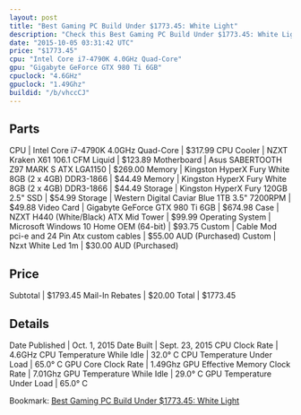 ```yaml
---
layout: post
title: "Best Gaming PC Build Under $1773.45: White Light"
description: "Check this Best Gaming PC Build Under $1773.45: White Light. CPU: Intel Core i7-4790K 4.0GHz Quad-Core, CPU Cooler: NZXT Kraken X61 106.1 CFM Liquid, Motherboard: Asus SAB"
date: "2015-10-05 03:31:42 UTC"
price: "$1773.45"
cpu: "Intel Core i7-4790K 4.0GHz Quad-Core"
gpu: "Gigabyte GeForce GTX 980 Ti 6GB"
cpuclock: "4.6GHz"
gpuclock: "1.49Ghz"
buildid: "/b/vhccCJ"
---
```


## Parts

CPU | Intel Core i7-4790K 4.0GHz Quad-Core | $317.99
CPU Cooler | NZXT Kraken X61 106.1 CFM Liquid | $123.89
Motherboard | Asus SABERTOOTH Z97 MARK S ATX LGA1150 | $269.00
Memory | Kingston HyperX Fury White 8GB (2 x 4GB) DDR3-1866 | $44.49
Memory | Kingston HyperX Fury White 8GB (2 x 4GB) DDR3-1866 | $44.49
Storage | Kingston HyperX Fury 120GB 2.5" SSD | $54.99
Storage | Western Digital Caviar Blue 1TB 3.5" 7200RPM | $49.88
Video Card | Gigabyte GeForce GTX 980 Ti 6GB | $674.98
Case | NZXT H440 (White/Black) ATX Mid Tower | $99.99
Operating System | Microsoft Windows 10 Home OEM (64-bit) | $93.75
Custom | Cable Mod pci-e and 24 Pin Atx custom cables | $55.00 AUD (Purchased)
Custom | Nzxt White Led 1m | $30.00 AUD (Purchased)

## Price

Subtotal | $1793.45
Mail-In Rebates | $20.00
Total | $1773.45

## Details

Date Published | Oct. 1, 2015
Date Built | Sept. 23, 2015
CPU Clock Rate | 4.6GHz
CPU Temperature While Idle | 32.0° C
CPU Temperature Under Load | 65.0° C
GPU Core Clock Rate | 1.49Ghz
GPU Effective Memory Clock Rate | 7.01Ghz
GPU Temperature While Idle | 29.0° C
GPU Temperature Under Load | 65.0° C

Bookmark: [Best Gaming PC Build Under $1773.45: White Light](http://pcbuilders.github.io/2015/10/05/best-gaming-pc-build-under-1773-dollars-dot-45-white-light/)
